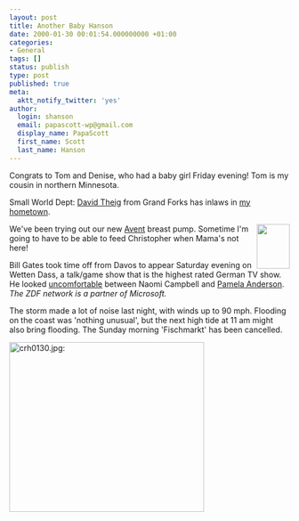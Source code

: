 ```yaml
---
layout: post
title: Another Baby Hanson
date: 2000-01-30 00:01:54.000000000 +01:00
categories:
- General
tags: []
status: publish
type: post
published: true
meta:
  aktt_notify_twitter: 'yes'
author:
  login: shanson
  email: papascott-wp@gmail.com
  display_name: PapaScott
  first_name: Scott
  last_name: Hanson
---
```

<p>Congrats to Tom and Denise, who had a baby girl Friday evening! Tom is my cousin in northern Minnesota.</p>
<p>Small World Dept: <a href="http://carpediem.editthispage.com">David Theig</a> from Grand Forks has inlaws in <a href="http://CarpeDiem.editthispage.com/discuss/msgReader$83">my hometown</a>.</p>
<p><a href="http://www.aventbaby.com"><img src="http://shanson.editthispage.com/picture$123" height="80" width="59" border="0" align="right" /></a> </p>
<p>We've been trying out our new <a href="http://www.aventbaby.com">Avent</a> breast pump. Sometime I'm going to have to be able to feed Christopher when Mama's not here!</p>
<p>Bill Gates took time off from Davos to appear Saturday evening on Wetten Dass, a talk/game show that is the highest rated German TV show. He looked <a href="http://212.227.136.156/slideshow/2/full/7.jpg"> uncomfortable</a> between Naomi Campbell and <a href="http://212.227.136.156/slideshow/1/full/2.jpg">Pamela Anderson</a>. <i>The ZDF network is a partner of Microsoft.</i></p>
<p>The storm made a lot of noise last night, with winds up to 90 mph. Flooding on the coast was 'nothing unusual', but the next high tide at 11 am might also bring flooding. The Sunday morning 'Fischmarkt' has been cancelled.</p>
<p><img src="http://www.papascott.de/wordpress/wp-content/uploads/2000/01/crh0130.jpg" height="305" width="350" border="0" alt="crh0130.jpg: " /></p>
